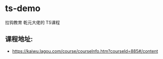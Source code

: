 # ts-demo
拉钩教育 乾元大佬的 TS课程

## 课程地址:
- https://kaiwu.lagou.com/course/courseInfo.htm?courseId=885#/content
